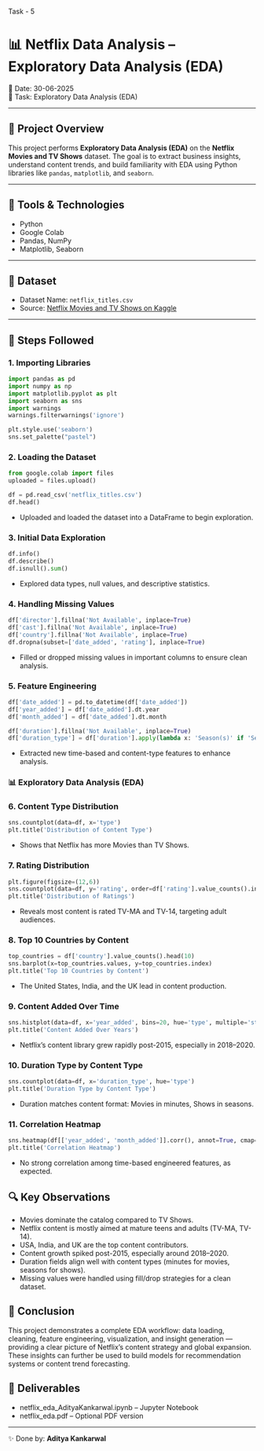 Task - 5
# 📊 Netflix Data Analysis – Exploratory Data Analysis (EDA)

📅 Date: 30-06-2025  
📂 Task: Exploratory Data Analysis (EDA)

---

## 📌 Project Overview

This project performs **Exploratory Data Analysis (EDA)** on the **Netflix Movies and TV Shows** dataset. The goal is to extract business insights, understand content trends, and build familiarity with EDA using Python libraries like `pandas`, `matplotlib`, and `seaborn`.

---

## 🔧 Tools & Technologies

- Python
- Google Colab
- Pandas, NumPy
- Matplotlib, Seaborn

---

## 📂 Dataset

- Dataset Name: `netflix_titles.csv`
- Source: [Netflix Movies and TV Shows on Kaggle](https://www.kaggle.com/datasets/shivamb/netflix-shows)

---

## 🚀 Steps Followed

### 1. **Importing Libraries**

```python
import pandas as pd
import numpy as np
import matplotlib.pyplot as plt
import seaborn as sns
import warnings
warnings.filterwarnings('ignore')

plt.style.use('seaborn')
sns.set_palette("pastel")
```
### 2. **Loading the Dataset**

```python
from google.colab import files
uploaded = files.upload()

df = pd.read_csv('netflix_titles.csv')
df.head()
```
- Uploaded and loaded the dataset into a DataFrame to begin exploration.

### 3. **Initial Data Exploration**
```python
df.info()
df.describe()
df.isnull().sum()
```
- Explored data types, null values, and descriptive statistics.

### 4. **Handling Missing Values**
```python
df['director'].fillna('Not Available', inplace=True)
df['cast'].fillna('Not Available', inplace=True)
df['country'].fillna('Not Available', inplace=True)
df.dropna(subset=['date_added', 'rating'], inplace=True)
```
- Filled or dropped missing values in important columns to ensure clean analysis.

### 5. **Feature Engineering**
```python
df['date_added'] = pd.to_datetime(df['date_added'])
df['year_added'] = df['date_added'].dt.year
df['month_added'] = df['date_added'].dt.month

df['duration'].fillna('Not Available', inplace=True)
df['duration_type'] = df['duration'].apply(lambda x: 'Season(s)' if 'Season' in x else 'Minute(s)' if 'min' in x else 'Unknown')
```
- Extracted new time-based and content-type features to enhance analysis.

### 📊 Exploratory Data Analysis (EDA)

### 6. **Content Type Distribution**
```python
sns.countplot(data=df, x='type')
plt.title('Distribution of Content Type')
```
- Shows that Netflix has more Movies than TV Shows.

### 7. **Rating Distribution**
```python
plt.figure(figsize=(12,6))
sns.countplot(data=df, y='rating', order=df['rating'].value_counts().index)
plt.title('Distribution of Ratings')
```
- Reveals most content is rated TV-MA and TV-14, targeting adult audiences.

### 8. **Top 10 Countries by Content**
```python
top_countries = df['country'].value_counts().head(10)
sns.barplot(x=top_countries.values, y=top_countries.index)
plt.title('Top 10 Countries by Content')
```
- The United States, India, and the UK lead in content production.

### 9. **Content Added Over Time**
```python
sns.histplot(data=df, x='year_added', bins=20, hue='type', multiple='stack')
plt.title('Content Added Over Years')
```
- Netflix’s content library grew rapidly post-2015, especially in 2018–2020.

### 10. **Duration Type by Content Type**
```python
sns.countplot(data=df, x='duration_type', hue='type')
plt.title('Duration Type by Content Type')
```
- Duration matches content format: Movies in minutes, Shows in seasons.

### 11. **Correlation Heatmap**
```python
sns.heatmap(df[['year_added', 'month_added']].corr(), annot=True, cmap='coolwarm')
plt.title('Correlation Heatmap')
```
- No strong correlation among time-based engineered features, as expected.

## 🔍 Key Observations

- Movies dominate the catalog compared to TV Shows.
- Netflix content is mostly aimed at mature teens and adults (TV-MA, TV-14).
- USA, India, and UK are the top content contributors.
- Content growth spiked post-2015, especially around 2018–2020.
- Duration fields align well with content types (minutes for movies, seasons for shows).
- Missing values were handled using fill/drop strategies for a clean dataset.

## 📝 Conclusion
This project demonstrates a complete EDA workflow: data loading, cleaning, feature engineering, visualization, and insight generation — providing a clear picture of Netflix’s content strategy and global expansion. These insights can further be used to build models for recommendation systems or content trend forecasting.

## 📁 Deliverables
- netflix_eda_AdityaKankarwal.ipynb – Jupyter Notebook
- netflix_eda.pdf – Optional PDF version

---

✨ Done by: **Aditya Kankarwal**

